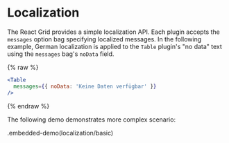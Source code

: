 # Localization

The React Grid provides a simple localization API. Each plugin accepts the `messages` option bag specifying localized messages. In the following example, German localization is applied to the `Table` plugin's "no data" text using the `messages` bag's `noData` field.

{% raw %}
```jsx
<Table
  messages={{ noData: 'Keine Daten verfügbar' }}
/>
```
{% endraw %}

The following demo demonstrates more complex scenario:

.embedded-demo(localization/basic)
